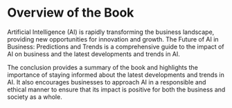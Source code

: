 Overview of the Book
=============================================

Artificial Intelligence (AI) is rapidly transforming the business landscape, providing new opportunities for innovation and growth. The Future of AI in Business: Predictions and Trends is a comprehensive guide to the impact of AI on business and the latest developments and trends in AI.

The conclusion provides a summary of the book and highlights the importance of staying informed about the latest developments and trends in AI. It also encourages businesses to approach AI in a responsible and ethical manner to ensure that its impact is positive for both the business and society as a whole.
